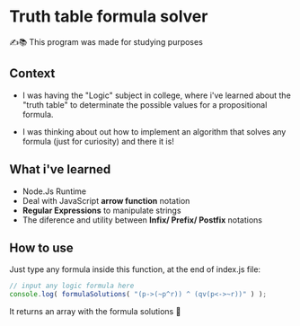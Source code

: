 # Truth table formula solver
✍️📚 This program was made for studying purposes

## Context
* I was having the "Logic" subject in college, where i've learned about the "truth table" to determinate the possible values for a propositional formula.

* I was thinking about out how to implement an algorithm that solves any formula (just for curiosity) and there it is!

## What i've learned

* Node.Js Runtime
* Deal with JavaScript **arrow function** notation
* **Regular Expressions** to manipulate strings
* The diference and utility between **Infix/ Prefix/ Postfix** notations

## How to use
Just type any formula inside this function, at the end of index.js file:
```javascript
// input any logic formula here
console.log( formulaSolutions( "(p->(~p^r)) ^ (qv(p<->~r))" ) );
```
It returns an array with the formula solutions 🙂